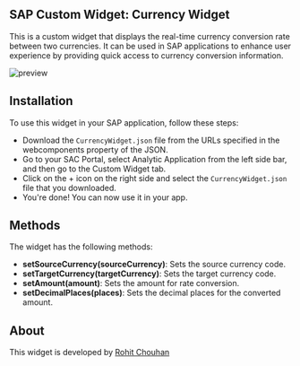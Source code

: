 ## SAP Custom Widget: Currency Widget
This is a custom widget that displays the real-time currency conversion rate between two currencies. It can be used in SAP applications to enhance user experience by providing quick access to currency conversion information.

![preview](https://blogs.sap.com/wp-content/uploads/2023/03/Screenshot.jpg)

## Installation
To use this widget in your SAP application, follow these steps:

- Download the `CurrencyWidget.json` file from the URLs specified in the webcomponents property of the JSON.
- Go to your SAC Portal, select Analytic Application from the left side bar, and then go to the Custom Widget tab.
- Click on the + icon on the right side and select the `CurrencyWidget.json` file that you downloaded.
- You're done! You can now use it in your app.

## Methods
The widget has the following methods:

- **setSourceCurrency(sourceCurrency)**: Sets the source currency code.
- **setTargetCurrency(targetCurrency)**: Sets the target currency code.
- **setAmount(amount)**: Sets the amount for rate conversion.
- **setDecimalPlaces(places)**: Sets the decimal places for the converted amount.

## About
This widget is developed by [Rohit Chouhan](http://linkedin.com/in/itsrohitchouhan "Rohit Chouhan")
